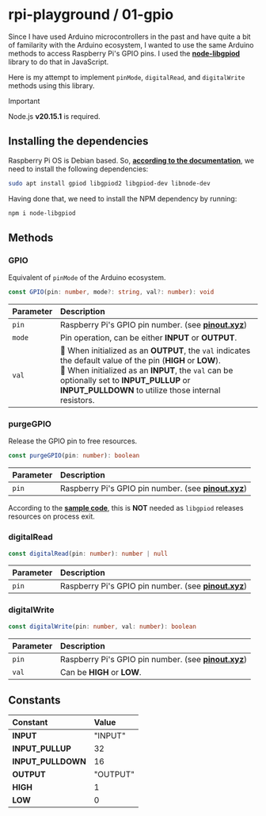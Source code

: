# rpi-playground / 01-gpio

Since I have used Arduino microcontrollers in the past and have quite a bit of familarity with the Arduino ecosystem, I wanted to use the same Arduino methods to access Raspberry Pi's GPIO pins. I used the [**node-libgpiod**][LIB] library to do that in JavaScript.

Here is my attempt to implement `pinMode`, `digitalRead`, and `digitalWrite` methods using this library.

> [!IMPORTANT]
> Node.js **v20.15.1** is required.

## Installing the dependencies

Raspberry Pi OS is Debian based. So, [**according to the documentation**][DEBINS], we need to install the following dependencies:

```bash
sudo apt install gpiod libgpiod2 libgpiod-dev libnode-dev
```

Having done that, we need to install the NPM dependency by running:

```bash
npm i node-libgpiod
```

## Methods

### GPIO

Equivalent of `pinMode` of the Arduino ecosystem.

```typescript
const GPIO(pin: number, mode?: string, val?: number): void
```

| Parameter | Description                                                                                                                                                                                                                                                          |
| :-------- | :------------------------------------------------------------------------------------------------------------------------------------------------------------------------------------------------------------------------------------------------------------------- |
| `pin`     | Raspberry Pi's GPIO pin number. (see [**pinout.xyz**][PINOUT])                                                                                                                                                                                                       |
| `mode`    | Pin operation, can be either **INPUT** or **OUTPUT**.                                                                                                                                                                                                                |
| `val`     | 📌 When initialized as an **OUTPUT**, the `val` indicates the default value of the pin (**HIGH** or **LOW**).<br>📌 When initialized as an **INPUT**, the `val` can be optionally set to **INPUT_PULLUP** or **INPUT_PULLDOWN** to utilize those internal resistors. |

### purgeGPIO

Release the GPIO pin to free resources.

```typescript
const purgeGPIO(pin: number): boolean
```

| Parameter | Description                                                    |
| :-------- | :------------------------------------------------------------- |
| `pin`     | Raspberry Pi's GPIO pin number. (see [**pinout.xyz**][PINOUT]) |

According to the [**sample code**][SAMPLE], this is **NOT** needed as `libgpiod` releases resources on process exit.

### digitalRead

```typescript
const digitalRead(pin: number): number | null
```

| Parameter | Description                                                    |
| :-------- | :------------------------------------------------------------- |
| `pin`     | Raspberry Pi's GPIO pin number. (see [**pinout.xyz**][PINOUT]) |

### digitalWrite

```typescript
const digitalWrite(pin: number, val: number): boolean
```

| Parameter | Description                                                    |
| :-------- | :------------------------------------------------------------- |
| `pin`     | Raspberry Pi's GPIO pin number. (see [**pinout.xyz**][PINOUT]) |
| `val`     | Can be **HIGH** or **LOW**.                                    |

## Constants

| Constant           | Value    |
| :----------------- | :------- |
| **INPUT**          | "INPUT"  |
| **INPUT_PULLUP**   | 32       |
| **INPUT_PULLDOWN** | 16       |
| **OUTPUT**         | "OUTPUT" |
| **HIGH**           | 1        |
| **LOW**            | 0        |

<!-- links -->

[LIB]: https://github.com/sombriks/node-libgpiod
[DEBINS]: https://github.com/sombriks/node-libgpiod?tab=readme-ov-file#deb-based
[SAMPLE]: https://github.com/sombriks/node-libgpiod?tab=readme-ov-file#status
[PINOUT]: https://pinout.xyz/
